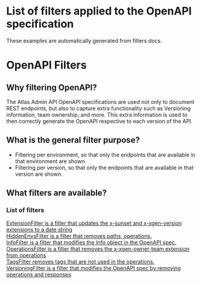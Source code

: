 # List of filters applied to the OpenAPI specification
These examples are automatically generated from filters docs.
# OpenAPI Filters
## Why filtering OpenAPI?
The Atlas Admin API OpenAPI specifications are used not only to document REST endpoints, but also to capture extra functionality such as Versioning information, team ownership, and more. This extra information is used to then correctly generate the OpenAPI respective to each version of the API.
## What is the general filter purpose?
 - Filtering per environment, so that only the endpoints that are available in that environment are shown.
 - Filtering per version, so that only the endpoints that are available in that version are shown.
## What filters are available?
### List of filters
[ExtensionFilter is a filter that updates the x-sunset and x-xgen-version extensions to a date string](../internal/openapi/filter/extension.go?plain=1#L24)  
[HiddenEnvsFilter is a filter that removes paths, operations,](../internal/openapi/filter/hidden_envs.go?plain=1#L28)  
[InfoFilter is a filter that modifies the Info object in the OpenAPI spec.](../internal/openapi/filter/info.go?plain=1#L23)  
[OperationsFilter is a filter that removes the x-xgen-owner-team extension from operations](../internal/openapi/filter/operations.go?plain=1#L20)  
[TagsFilter removes tags that are not used in the operations.](../internal/openapi/filter/tags.go?plain=1#L22)  
[VersioningFilter is a filter that modifies the OpenAPI spec by removing operations and responses](../internal/openapi/filter/versioning.go?plain=1#L24)  
